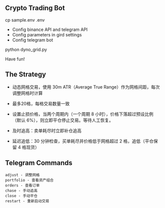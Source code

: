 ## Crypto Trading Bot

cp sample.env .env

- Config binance API and telegram API
- Config parameters in gird settings
- Config telegram bot

python dyno_grid.py

Have fun!

## The Strategy

- 动态网格交易，使用 30m ATR（Average True Range）作为网格间距，每次调整网格时计算

- 最多20格，每格交易数量一致

- 设置止损价格，当两个周期内（一个周期 8 小时），价格下落超过预设比例（默认 6%），则立即平仓停止交易。等待人工恢复。

- 及时追高：卖单耗尽时立即补仓追高

- 延迟追低：30 分钟检查，买单耗尽并价格低于网格超过 2 格，追低（平仓保留 4 格现货）

## Telegram Commands

```
adjust - 调整网格
portfolio - 查看资产组合
orders - 查看订单
chase - 手动追高
close - 手动平仓
restart - 重新启动交易
```